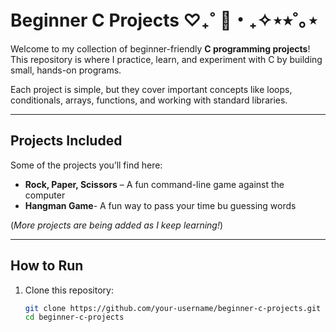 # Beginner C Projects ♡₊˚ 🦢・₊✧⋆⭒˚｡⋆

Welcome to my collection of beginner-friendly **C programming projects**!  
This repository is where I practice, learn, and experiment with C by building small, hands-on programs.  

Each project is simple, but they cover important concepts like loops, conditionals, arrays, functions, and working with standard libraries.

---

##  Projects Included
Some of the projects you’ll find here:
- **Rock, Paper, Scissors** – A fun command-line game against the computer
- **Hangman Game**- A fun way to pass your time bu guessing words 

(*More projects are being added as I keep learning!*)

---

## How to Run

1. Clone this repository:
   ```bash
   git clone https://github.com/your-username/beginner-c-projects.git
   cd beginner-c-projects
